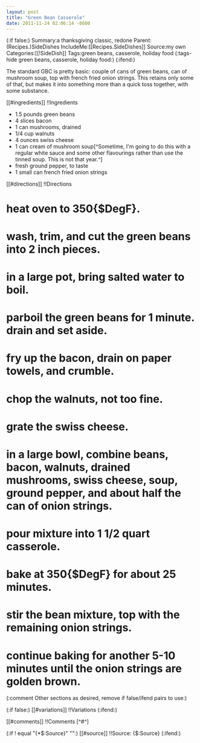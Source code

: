 ```yaml
---
layout: post
title: "Green Bean Casserole"
date: 2011-11-24 02:06:14 -0600
---
```

(:if false:)
Summary:a thanksgiving classic, redone
Parent:(Recipes.)SideDishes
IncludeMe:[[Recipes.SideDishes]]
Source:my own
Categories:[[!SideDish]]
Tags:green beans, casserole, holiday food
(:tags-hide green beans, casserole, holiday food:)
(:ifend:)

The standard GBC is pretty basic: couple of cans of green beans, can of mushroom soup, top with french fried onion strings. This retains only some of that, but makes it into something more than a quick toss together, with some substance.

[[#ingredients]]
!!Ingredients
* 1.5 pounds green beans
* 4 slices bacon
* 1 can mushrooms, drained
* 1/4 cup walnuts
* 4 ounces swiss cheese
* 1 can cream of mushroom soup[^Sometime, I'm going to do this with a regular white sauce and some other flavourings rather than use the tinned soup. This is not that year.^]
* fresh ground pepper, to taste
* 1 small can french fried onion strings


[[#directions]]
!!Directions
# heat oven to 350{$DegF}.
# wash, trim, and cut the green beans into 2 inch pieces.
# in a large pot, bring salted water to boil.
# parboil the green beans for 1 minute. drain and set aside.
# fry up the bacon, drain on paper towels, and crumble.
# chop the walnuts, not too fine.
# grate the swiss cheese.
# in a large bowl, combine beans, bacon, walnuts, drained mushrooms, swiss cheese, soup, ground pepper, and about half the can of onion strings.
# pour mixture into 1 1/2 quart casserole.
# bake at 350{$DegF} for about 25 minutes.
# stir the bean mixture, top with the remaining onion strings.
# continue baking for another 5-10 minutes until the onion strings are golden brown.


(:comment         Other sections as desired, remove if false/ifend pairs  to use:)

(:if false:)
[[#variations]]
!!Variations
(:ifend:)


[[#comments]]
!!Comments
[^#^]

(:if ! equal "{*$:Source}" "":)
[[#source]]
!!Source:
{$:Source}
(:ifend:)



